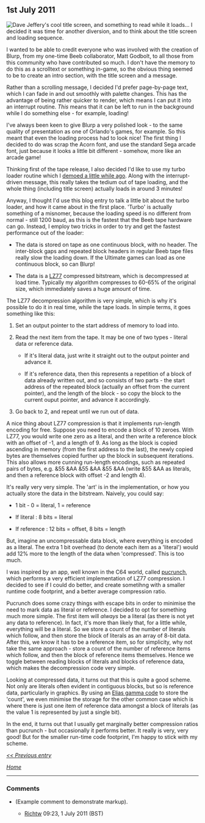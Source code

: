 ## 1st July 2011

![Dave Jeffery's cool title screen, and something to read while it loads...](../../retrosoftwarecouk_wiki-20160918-wikidump/images/blurploader.png "fig:Dave Jeffery's cool title screen, and something to read while it loads...") I decided it was time for another diversion, and to think about the title screen and loading sequence.

I wanted to be able to credit everyone who was involved with the creation of Blurp, from my one-time Beeb collaborator, Matt Godbolt, to all those from this community who have contributed so much. I don't have the memory to do this as a scrolltext or something in-game, so the obvious thing seemed to be to create an intro section, with the title screen and a message.

Rather than a scrolling message, I decided I'd prefer page-by-page text, which I can fade in and out smoothly with palette changes. This has the advantage of being rather quicker to render, which means I can put it into an interrupt routine. _This_ means that it can be left to run in the background while I do something else - for example, loading!

I've always been keen to give Blurp a very polished look - to the same quality of presentation as one of Orlando's games, for example. So this meant that even the loading process had to look nice! The first thing I decided to do was scrap the Acorn font, and use the standard Sega arcade font, just because it looks a little bit different - somehow, more like an arcade game!

Thinking first of the tape release, I also decided I'd like to use my turbo loader routine which I [demoed a little while ago](http://www.retrosoftware.co.uk/forum/viewtopic.php?p=4693#p4693). Along with the interrupt-driven message, this really takes the tedium out of tape loading, and the whole thing (including title screen) actually loads in around 3 minutes!

Anyway, I thought I'd use this blog entry to talk a little bit about the turbo loader, and how it came about in the first place. 'Turbo' is actually something of a misnomer, because the loading speed is no different from normal - still 1200 baud, as this is the fastest that the Beeb tape hardware can go. Instead, I employ two tricks in order to try and get the fastest performance out of the loader:

- The data is stored on tape as one continuous block, with no header. The inter-block gaps and repeated block headers in regular Beeb tape files really slow the loading down. If the Ultimate games can load as one continuous block, so can Blurp!

- The data is a [LZ77](http://en.wikipedia.org/wiki/LZ77) compressed bitstream, which is decompressed at load time. Typically my algorithm compresses to 60-65% of the original size, which immediately saves a huge amount of time.

The LZ77 decompression algorithm is very simple, which is why it's possible to do it in real time, while the tape loads. In simple terms, it goes something like this:

1.  Set an output pointer to the start address of memory to load into.

2.  Read the next item from the tape. It may be one of two types - literal data or reference data.

    - If it's literal data, just write it straight out to the output pointer and advance it.

    - If it's reference data, then this represents a repetition of a block of data already written out, and so consists of two parts - the start address of the repeated block (actually an offset from the current pointer), and the length of the block - so copy the block to the current ouput pointer, and advance it accordingly.

3.  Go back to 2, and repeat until we run out of data.

A nice thing about LZ77 compression is that it implements run-length encoding for free. Suppose you need to encode a block of 10 zeroes. With LZ77, you would write one zero as a literal, and then write a reference block with an offset of -1, and a length of 9. As long as the block is copied ascending in memory (from the first address to the last), the newly copied bytes are themselves copied further up the block in subsequent iterations. This also allows more cunning run-length encodings, such as repeated pairs of bytes, e.g. &55 &AA &55 &AA &55 &AA (write &55 &AA as literals, and then a reference block with offset -2 and length 4).

It's really very very simple. The 'art' is in the implementation, or how you actually store the data in the bitstream. Naively, you could say:

- 1 bit - 0 = literal, 1 = reference

- If literal : 8 bits = literal

- If reference : 12 bits = offset, 8 bits = length

But, imagine an uncompressable data block, where everything is encoded as a literal. The extra 1 bit overhead (to denote each item as a 'literal') would add 12% more to the length of the data when 'compressed'. This is too much.

I was inspired by an app, well known in the C64 world, called [pucrunch](http://www.cs.tut.fi/~albert/Dev/pucrunch/), which performs a very efficient implementation of LZ77 compression. I decided to see if I could do better, and create sometihng with a smaller runtime code footprint, and a better average compression ratio.

Pucrunch does some crazy things with escape bits in order to minimise the need to mark data as literal or reference. I decided to opt for something much more simple. The first item will _always_ be a literal (as there is not yet any data to reference). In fact, it's more than likely that, for a little while, everything will be a literal. So we store a count of the number of literals which follow, and then store the block of literals as an array of 8-bit data. After this, we know it has to be a reference item, so for simplicity, why not take the same approach - store a count of the number of reference items which follow, and then the block of reference items themselves. Hence we toggle between reading blocks of literals and blocks of reference data, which makes the decompression code very simple.

Looking at compressed data, it turns out that this is quite a good scheme. Not only are literals often evident in contiguous blocks, but so is reference data, particularly in graphics. By using an [Elias gamma code](http://en.wikipedia.org/wiki/Elias_gamma_coding) to store the 'count', we even minimise the storage for the other common case which is where there is just one item of reference data amongst a block of literals (as the value 1 is represented by just a single bit).

In the end, it turns out that I usually get marginally better compression ratios than pucrunch - but occasionally it performs better. It really is very, very good! But for the smaller run-time code footprint, I'm happy to stick with my scheme.

_[&lt;&lt; Previous entry](OnslaughtDiary20110604 "wikilink")_

_[Home](OnslaughtDiary "wikilink")_

---

### Comments

- (Example comment to demonstrate markup).

  - [Richtw](User%3ARichtw "wikilink") 09:23, 1 July 2011 (BST)
